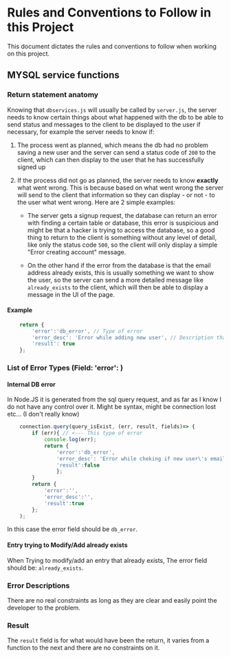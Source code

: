 # Rules and Conventions to Follow in this Project

This document dictates the rules and conventions to follow when working on this project.

## MYSQL service functions

### Return statement anatomy

Knowing that `dbservices.js` will usually be called by `server.js`, the server needs to know certain things about what happened with the db to be able to send status and messages to the client to be displayed to the user if necessary, for example the server needs to know if:

1. The process went as planned, which means the db had no problem saving a new user and the server can send a status code of `200` to the client, which can then display to the user that he has successfully signed up

2. If the process did not go as planned, the server needs to know **exactly** what went wrong. This is because based on what went wrong the server will send to the client that information so they can display - or not - to the user what went wrong. Here are 2 simple examples:

    * The server gets a signup request, the database can return an error with finding a certain table or database, this error is suspicious and might be that a hacker is trying to access the database, so a good thing to return to the client is something without any level of detail, like only the status code `500`, so the client will only display a simple "Error creating account" message.

    * On the other hand if the error from the database is that the email address already exists, this is usually something we want to show the user, so the server can send a more detailed message like `already_exists` to the client, which will then be able to display a message in the UI of the page.


#### Example

```js
    return {
        'error':'db_error', // Type of error
        'error_desc': 'Error while adding new user', // Description that is developer friendly
        'result': true
    };
```

### List of Error Types (Field: 'error': )

#### Internal DB error

In Node.JS it is generated from the sql query request, and as far as I know I do not have any control over it. Might be syntax, might be connection lost etc... (I don't really know)

```js
    connection.query(query_isExist, (err, result, fields)=> {
        if (err){ // <--- This type of error
            console.log(err);
            return {
                'error':'db_error',
                'error_desc': 'Error while cheking if new user\'s email already exists',
                'result':false
                };
        }
        return {
            'error':'',
            'error_desc':'',
            'result':true
        };
    );
```

In this case the error field should be `db_error`.

#### Entry trying to Modify/Add already exists

When Trying to modify/add an entry that already exists, The error field should be: `already_exists`.


### Error Descriptions

There are no real constraints as long as they are clear and easily point the developer to the problem.

### Result

The `result` field is for what would have been the return, it varies from a function to the next and there are no constraints on it.








